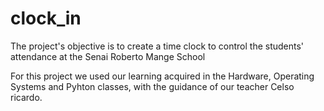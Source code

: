 # clock_in

The project's objective is to create a time clock to control the students' attendance at the Senai Roberto Mange School

For this project we used our learning acquired in the Hardware, Operating Systems and Pyhton classes, with the guidance of our teacher Celso ricardo. 
